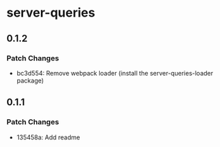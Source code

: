 # server-queries

## 0.1.2

### Patch Changes

- bc3d554: Remove webpack loader (install the server-queries-loader package)

## 0.1.1

### Patch Changes

- 135458a: Add readme
